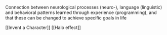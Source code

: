 Connection between neurological processes (neuro-), language (linguistic) and behavioral patterns learned through experience (programming), and that these can be changed to achieve specific goals in life

[[Invent a Character]]
[[Halo effect]]
